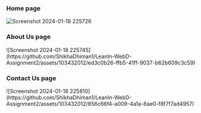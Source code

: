  <h3>Home page</h3>
 ![Screenshot 2024-01-18 225726](https://github.com/ShikhaDhiman1/LeanIn-WebD-Assignment2/assets/103432012/1cc282b9-e89e-4176-b4d4-a3438e3c9f54)
<h3>About Us page</h3>
![Screenshot 2024-01-18 225745](https://github.com/ShikhaDhiman1/LeanIn-WebD-Assignment2/assets/103432012/ed3c0b26-ffb5-41ff-9037-b62b609c3c59)
<h3>Contact Us page</h3>
![Screenshot 2024-01-18 225810](https://github.com/ShikhaDhiman1/LeanIn-WebD-Assignment2/assets/103432012/856c66f4-a009-4a1a-8ae0-f8f7f7ad4957)
